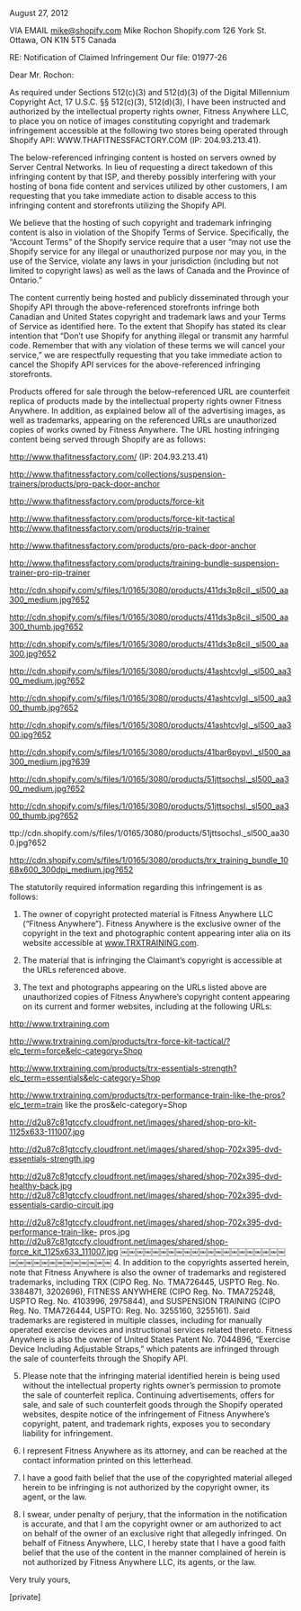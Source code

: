 August 27, 2012

VIA EMAIL
mike@shopify.com
Mike Rochon Shopify.com
126 York St.
Ottawa, ON K1N 5T5 Canada

RE: Notification of Claimed Infringement Our file: 01977-26

Dear Mr. Rochon:

As required under Sections 512(c)(3) and 512(d)(3) of the Digital Millennium Copyright Act, 17 U.S.C. §§ 512(c)(3), 512(d)(3), I have been instructed and authorized by the intellectual property rights owner, Fitness Anywhere LLC, to place you on notice of images constituting copyright and trademark infringement accessible at the following two stores being operated through Shopify API: WWW.THAFITNESSFACTORY.COM (IP: 204.93.213.41).

The below-referenced infringing content is hosted on servers owned by Server Central Networks. In lieu of requesting a direct takedown of this infringing content by that ISP, and thereby possibly interfering with your hosting of bona fide content and services utilized by other customers, I am requesting that you take immediate action to disable access to this infringing content and storefronts utilizing the Shopify API.

We believe that the hosting of such copyright and trademark infringing content is also in violation of the Shopify Terms of Service. Specifically, the “Account Terms” of the Shopify service require that a user “may not use the Shopify service for any illegal or unauthorized purpose nor may you, in the use of the Service, violate any laws in your jurisdiction (including but not limited to copyright laws) as well as the laws of Canada and the Province of Ontario.”

The content currently being hosted and publicly disseminated through your Shopify API through the above-referenced storefronts infringe both Canadian and United States copyright and trademark laws and your Terms of Service as identified here. To the extent that Shopify has stated its clear intention that “Don’t use Shopify for anything illegal or transmit any harmful code. Remember that with any violation of these terms we will cancel your service,” we are respectfully requesting that you take immediate action to cancel the Shopify API services for the above-referenced infringing storefronts.

Products offered for sale through the below–referenced URL are counterfeit replica of products made by the intellectual property rights owner Fitness Anywhere. In addition, as explained below all of the advertising images, as well as trademarks, appearing on the referenced URLs are unauthorized copies of works owned by Fitness Anywhere. The URL hosting infringing content being served through Shopify are as follows:

http://www.thafitnessfactory.com/ (IP: 204.93.213.41) 

http://www.thafitnessfactory.com/collections/suspension-trainers/products/pro-pack-door-anchor 

http://www.thafitnessfactory.com/products/force-kit 

http://www.thafitnessfactory.com/products/force-kit-tactical http://www.thafitnessfactory.com/products/rip-trainer 

http://www.thafitnessfactory.com/products/pro-pack-door-anchor 

http://www.thafitnessfactory.com/products/training-bundle-suspension-trainer-pro-rip-trainer 

http://cdn.shopify.com/s/files/1/0165/3080/products/411ds3p8cil._sl500_aa300_medium.jpg?652 

http://cdn.shopify.com/s/files/1/0165/3080/products/411ds3p8cil._sl500_aa300_thumb.jpg?652 

http://cdn.shopify.com/s/files/1/0165/3080/products/411ds3p8cil._sl500_aa300.jpg?652 

http://cdn.shopify.com/s/files/1/0165/3080/products/41ashtcvlgl._sl500_aa300_medium.jpg?652 

http://cdn.shopify.com/s/files/1/0165/3080/products/41ashtcvlgl._sl500_aa300_thumb.jpg?652 

http://cdn.shopify.com/s/files/1/0165/3080/products/41ashtcvlgl._sl500_aa300.jpg?652 

http://cdn.shopify.com/s/files/1/0165/3080/products/41bar6pypvl._sl500_aa300_medium.jpg?639 

http://cdn.shopify.com/s/files/1/0165/3080/products/51jttsochsl._sl500_aa300_medium.jpg?652 

http://cdn.shopify.com/s/files/1/0165/3080/products/51jttsochsl._sl500_aa300_thumb.jpg?652 

ttp://cdn.shopify.com/s/files/1/0165/3080/products/51jttsochsl._sl500_aa300.jpg?652 

http://cdn.shopify.com/s/files/1/0165/3080/products/trx_training_bundle_1068x600_300dpi_medium.jpg?652

The statutorily required information regarding this infringement is as follows:

1. The owner of copyright protected material is Fitness Anywhere LLC (“Fitness Anywhere”). Fitness Anywhere is the exclusive owner of the copyright in the text and photographic content appearing inter alia on its website accessible at www.TRXTRAINING.com.

2. The material that is infringing the Claimant’s copyright is accessible at the URLs referenced above.

3. The text and photographs appearing on the URLs listed above are unauthorized copies of Fitness Anywhere’s copyright content appearing on its current and former websites, including at the following URLs:

http://www.trxtraining.com 

http://www.trxtraining.com/products/trx-force-kit-tactical/?elc_term=force&elc-category=Shop 

http://www.trxtraining.com/products/trx-essentials-strength?elc_term=essentials&elc-category=Shop 

http://www.trxtraining.com/products/trx-performance-train-like-the-pros?elc_term=train like the
pros&elc-category=Shop 

http://d2u87c81gtccfy.cloudfront.net/images/shared/shop-pro-kit-1125x633-111007.jpg 

http://d2u87c81gtccfy.cloudfront.net/images/shared/shop-702x395-dvd-essentials-strength.jpg 

http://d2u87c81gtccfy.cloudfront.net/images/shared/shop-702x395-dvd-healthy-back.jpg http://d2u87c81gtccfy.cloudfront.net/images/shared/shop-702x395-dvd-essentials-cardio-circuit.jpg 

http://d2u87c81gtccfy.cloudfront.net/images/shared/shop-702x395-dvd-performance-train-like-
pros.jpg http://d2u87c81gtccfy.cloudfront.net/images/shared/shop-force_kit_1125x633_111007.jpg
￼￼￼￼￼￼￼￼￼￼￼￼￼￼￼￼￼￼￼￼￼￼￼￼￼￼￼￼￼￼￼￼￼￼
4. In addition to the copyrights asserted herein, note that Fitness Anywhere is also the owner of trademarks and registered trademarks, including TRX (CIPO Reg. No. TMA726445, USPTO Reg. No. 3384871, 3202696), FITNESS ANYWHERE (CIPO Reg. No. TMA725248, USPTO Reg. No. 4103996, 2975844), and SUSPENSION TRAINING (CIPO Reg. No. TMA726444, USPTO: Reg. No. 3255160, 3255161). Said trademarks are registered in multiple classes, including for manually operated exercise devices and instructional services related thereto. Fitness Anywhere is also the owner of United States Patent No. 7044896, “Exercise Device Including Adjustable Straps,” which patents are infringed through the sale of counterfeits through the Shopify API.

5. Please note that the infringing material identified herein is being used without the intellectual property rights owner’s permission to promote the sale of counterfeit replica. Continuing advertisements, offers for sale, and sale of such counterfeit goods through the Shopify operated websites, despite notice of the infringement of Fitness Anywhere’s copyright, patent, and trademark rights, exposes you to secondary liability for infringement.

6. I represent Fitness Anywhere as its attorney, and can be reached at the contact information printed on this letterhead.

7. I have a good faith belief that the use of the copyrighted material alleged herein to be infringing is not authorized by the copyright owner, its agent, or the law.

8. I swear, under penalty of perjury, that the information in the notification is accurate, and that I am the copyright owner or am authorized to act on behalf of the owner of an exclusive right that allegedly infringed. On behalf of Fitness Anywhere, LLC, I hereby state that I have a good faith belief that the use of the content in the manner complained of herein is not authorized by Fitness Anywhere LLC, its agents, or the law.

Very truly yours,

[private]